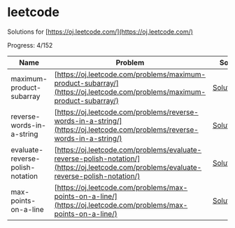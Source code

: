 leetcode
========

Solutions for [https://oj.leetcode.com/](https://oj.leetcode.com/)

Progress: 4/152

Name | Problem | Solution
------------ | ------------- | ------------
maximum-product-subarray | [https://oj.leetcode.com/problems/maximum-product-subarray/](https://oj.leetcode.com/problems/maximum-product-subarray/)  | [Solution.java](src/main/java/maximum_product_subarray/Solution.java)
reverse-words-in-a-string | [https://oj.leetcode.com/problems/reverse-words-in-a-string/](https://oj.leetcode.com/problems/reverse-words-in-a-string/)  | [Solution.java](src/main/java/reverse_words_in_a_string/Solution.java)
evaluate-reverse-polish-notation | [https://oj.leetcode.com/problems/evaluate-reverse-polish-notation/](https://oj.leetcode.com/problems/evaluate-reverse-polish-notation/) | [Solution.java](src/main/java/evaluate_reverse_polish_notation/Solution.java)
max-points-on-a-line | [https://oj.leetcode.com/problems/max-points-on-a-line/](https://oj.leetcode.com/problems/max-points-on-a-line/) | [Solution.java](src/main/java/max_points_on_a_line/Solution.java) 